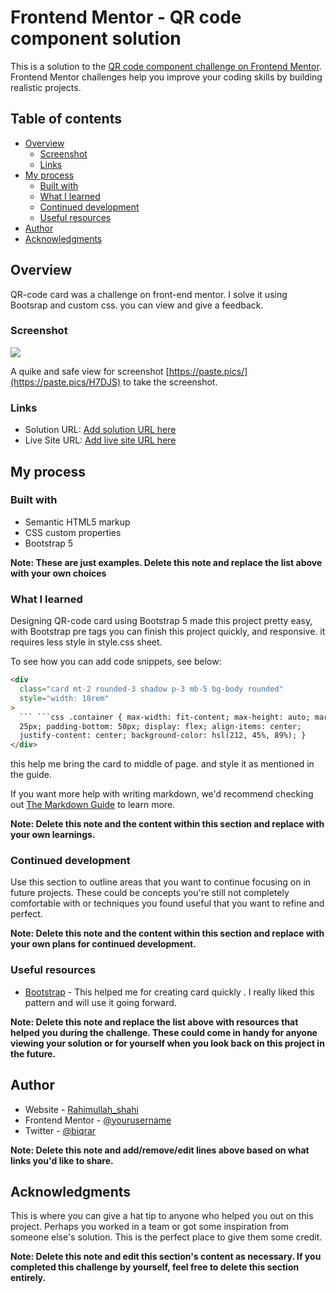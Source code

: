 # Frontend Mentor - QR code component solution

This is a solution to the [QR code component challenge on Frontend Mentor](https://www.frontendmentor.io/challenges/qr-code-component-iux_sIO_H). Frontend Mentor challenges help you improve your coding skills by building realistic projects.

## Table of contents

- [Overview](#overview)
  - [Screenshot](#screenshot)
  - [Links](#links)
- [My process](#my-process)
  - [Built with](#built-with)
  - [What I learned](#what-i-learned)
  - [Continued development](#continued-development)
  - [Useful resources](#useful-resources)
- [Author](#author)
- [Acknowledgments](#acknowledgments)

## Overview

QR-code card was a challenge on front-end mentor. I solve it using Bootsrap and custom css. you can view and give a feedback.

### Screenshot

![](./screenshot.jpg)

A quike and safe view for screenshot [https://paste.pics/](https://paste.pics/H7DJS) to take the screenshot.

### Links

- Solution URL: [Add solution URL here](https://github.com/biqrar/Responsive-QR-Code-card.git)
- Live Site URL: [Add live site URL here](https://biqrar.github.io/Responsive-QR-Code-card/)

## My process

### Built with

- Semantic HTML5 markup
- CSS custom properties
- Bootstrap 5

**Note: These are just examples. Delete this note and replace the list above with your own choices**

### What I learned

Designing QR-code card using Bootstrap 5 made this project pretty easy, with Bootstrap pre tags you can finish this project quickly, and responsive. it requires less style in style.css sheet.

To see how you can add code snippets, see below:

````html
<div
  class="card mt-2 rounded-3 shadow p-3 mb-5 bg-body rounded"
  style="width: 18rem"
>
  ``` ```css .container { max-width: fit-content; max-height: auto; margin-top:
  25px; padding-bottom: 50px; display: flex; align-items: center;
  justify-content: center; background-color: hsl(212, 45%, 89%); }
</div>
````

this help me bring the card to middle of page. and style it as mentioned in the guide.

If you want more help with writing markdown, we'd recommend checking out [The Markdown Guide](https://www.markdownguide.org/) to learn more.

**Note: Delete this note and the content within this section and replace with your own learnings.**

### Continued development

Use this section to outline areas that you want to continue focusing on in future projects. These could be concepts you're still not completely comfortable with or techniques you found useful that you want to refine and perfect.

**Note: Delete this note and the content within this section and replace with your own plans for continued development.**

### Useful resources

- [Bootstrap](https://getbootstrap.com/docs/5.0/components/card) - This helped me for creating card quickly . I really liked this pattern and will use it going forward.

**Note: Delete this note and replace the list above with resources that helped you during the challenge. These could come in handy for anyone viewing your solution or for yourself when you look back on this project in the future.**

## Author

- Website - [Rahimullah_shahi](https://biqrar.github.io/Responsive-QR-Code-card/)
- Frontend Mentor - [@yourusername](https://www.frontendmentor.io/profile/yourusername)
- Twitter - [@biqrar](https://www.frontendmentor.io/profile/biqrar)

**Note: Delete this note and add/remove/edit lines above based on what links you'd like to share.**

## Acknowledgments

This is where you can give a hat tip to anyone who helped you out on this project. Perhaps you worked in a team or got some inspiration from someone else's solution. This is the perfect place to give them some credit.

**Note: Delete this note and edit this section's content as necessary. If you completed this challenge by yourself, feel free to delete this section entirely.**

